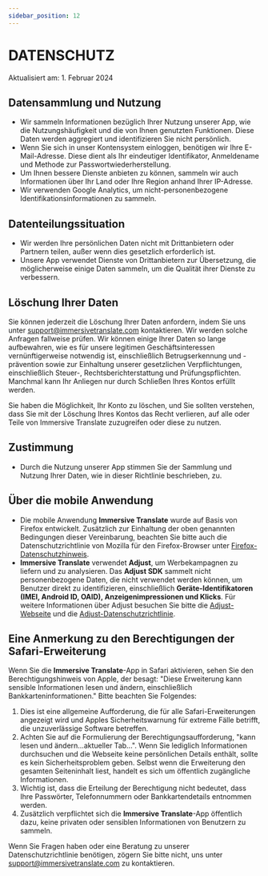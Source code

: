 ```yaml
---
sidebar_position: 12
---
```


# DATENSCHUTZ

Aktualisiert am: 1. Februar 2024
## Datensammlung und Nutzung

- Wir sammeln Informationen bezüglich Ihrer Nutzung unserer App, wie die Nutzungshäufigkeit und die von Ihnen genutzten Funktionen. Diese Daten werden aggregiert und identifizieren Sie nicht persönlich.
- Wenn Sie sich in unser Kontensystem einloggen, benötigen wir Ihre E-Mail-Adresse. Diese dient als Ihr eindeutiger Identifikator, Anmeldename und Methode zur Passwortwiederherstellung.
- Um Ihnen bessere Dienste anbieten zu können, sammeln wir auch Informationen über Ihr Land oder Ihre Region anhand Ihrer IP-Adresse.
- Wir verwenden Google Analytics, um nicht-personenbezogene Identifikationsinformationen zu sammeln.

## Datenteilungssituation

- Wir werden Ihre persönlichen Daten nicht mit Drittanbietern oder Partnern teilen, außer wenn dies gesetzlich erforderlich ist.
- Unsere App verwendet Dienste von Drittanbietern zur Übersetzung, die möglicherweise einige Daten sammeln, um die Qualität ihrer Dienste zu verbessern.

## Löschung Ihrer Daten

Sie können jederzeit die Löschung Ihrer Daten anfordern, indem Sie uns unter support@immersivetranslate.com kontaktieren. Wir werden solche Anfragen fallweise prüfen. Wir können einige Ihrer Daten so lange aufbewahren, wie es für unsere legitimen Geschäftsinteressen vernünftigerweise notwendig ist, einschließlich Betrugserkennung und -prävention sowie zur Einhaltung unserer gesetzlichen Verpflichtungen, einschließlich Steuer-, Rechtsberichterstattung und Prüfungspflichten. Manchmal kann Ihr Anliegen nur durch Schließen Ihres Kontos erfüllt werden.

Sie haben die Möglichkeit, Ihr Konto zu löschen, und Sie sollten verstehen, dass Sie mit der Löschung Ihres Kontos das Recht verlieren, auf alle oder Teile von Immersive Translate zuzugreifen oder diese zu nutzen.

## Zustimmung
- Durch die Nutzung unserer App stimmen Sie der Sammlung und Nutzung Ihrer Daten, wie in dieser Richtlinie beschrieben, zu.

## Über die mobile Anwendung
- Die mobile Anwendung **Immersive Translate** wurde auf Basis von Firefox entwickelt. Zusätzlich zur Einhaltung der oben genannten Bedingungen dieser Vereinbarung, beachten Sie bitte auch die Datenschutzrichtlinie von Mozilla für den Firefox-Browser unter [Firefox-Datenschutzhinweis](https://www.mozilla.org/privacy/firefox/).
- **Immersive Translate** verwendet **Adjust**, um Werbekampagnen zu liefern und zu analysieren. Das **Adjust SDK** sammelt nicht personenbezogene Daten, die nicht verwendet werden können, um Benutzer direkt zu identifizieren, einschließlich **Geräte-Identifikatoren (IMEI, Android ID, OAID), Anzeigenimpressionen und Klicks**. Für weitere Informationen über Adjust besuchen Sie bitte die [Adjust-Webseite](https://www.adjust.com/) und die [Adjust-Datenschutzrichtlinie](https://www.adjust.com/terms/privacy-policy/).

## Eine Anmerkung zu den Berechtigungen der Safari-Erweiterung
Wenn Sie die **Immersive Translate**-App in Safari aktivieren, sehen Sie den Berechtigungshinweis von Apple, der besagt: "Diese Erweiterung kann sensible Informationen lesen und ändern, einschließlich Bankkarteninformationen."
Bitte beachten Sie Folgendes:
  1. Dies ist eine allgemeine Aufforderung, die für alle Safari-Erweiterungen angezeigt wird und Apples Sicherheitswarnung für extreme Fälle betrifft, die unzuverlässige Software betreffen.
  2. Achten Sie auf die Formulierung der Berechtigungsaufforderung, "kann lesen und ändern...aktueller Tab...". Wenn Sie lediglich Informationen durchsuchen und die Webseite keine persönlichen Details enthält, sollte es kein Sicherheitsproblem geben. Selbst wenn die Erweiterung den gesamten Seiteninhalt liest, handelt es sich um öffentlich zugängliche Informationen.
  3. Wichtig ist, dass die Erteilung der Berechtigung nicht bedeutet, dass Ihre Passwörter, Telefonnummern oder Bankkartendetails entnommen werden.
  4. Zusätzlich verpflichtet sich die **Immersive Translate**-App öffentlich dazu, keine privaten oder sensiblen Informationen von Benutzern zu sammeln.

Wenn Sie Fragen haben oder eine Beratung zu unserer Datenschutzrichtlinie benötigen, zögern Sie bitte nicht, uns unter support@immersivetranslate.com zu kontaktieren.